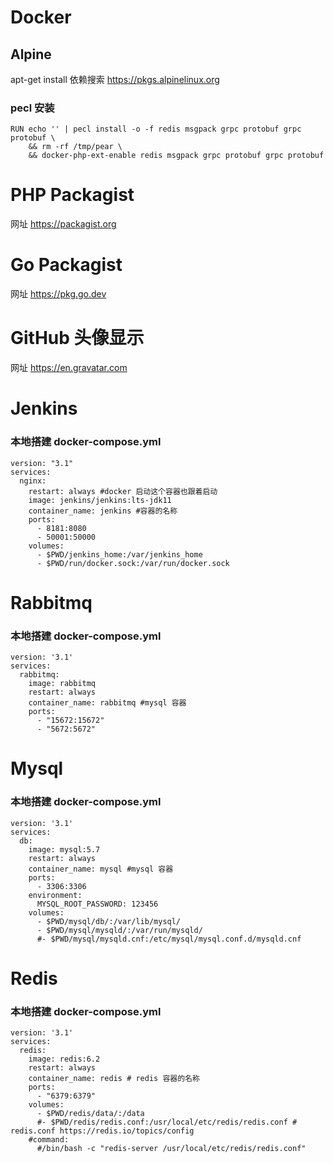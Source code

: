 #  Docker 
## Alpine
apt-get install 依赖搜索    https://pkgs.alpinelinux.org
### pecl 安装
```
RUN echo '' | pecl install -o -f redis msgpack grpc protobuf grpc protobuf \
    && rm -rf /tmp/pear \
    && docker-php-ext-enable redis msgpack grpc protobuf grpc protobuf 
```

# PHP Packagist
网址 https://packagist.org

# Go Packagist
网址 https://pkg.go.dev

# GitHub 头像显示
网址 https://en.gravatar.com

# Jenkins
### 本地搭建 docker-compose.yml
```
version: "3.1"
services:
  nginx:
    restart: always #docker 启动这个容器也跟着启动
    image: jenkins/jenkins:lts-jdk11
    container_name: jenkins #容器的名称
    ports:
      - 8181:8080
      - 50001:50000
    volumes:
      - $PWD/jenkins_home:/var/jenkins_home
      - $PWD/run/docker.sock:/var/run/docker.sock
```
# Rabbitmq
### 本地搭建 docker-compose.yml
```
version: '3.1'
services:
  rabbitmq:
    image: rabbitmq
    restart: always
    container_name: rabbitmq #mysql 容器
    ports:
      - "15672:15672"
      - "5672:5672"

```
# Mysql
### 本地搭建 docker-compose.yml
```
version: '3.1'
services:
  db:
    image: mysql:5.7
    restart: always
    container_name: mysql #mysql 容器
    ports:
      - 3306:3306
    environment:
      MYSQL_ROOT_PASSWORD: 123456
    volumes:
      - $PWD/mysql/db/:/var/lib/mysql/
      - $PWD/mysql/mysqld/:/var/run/mysqld/
      #- $PWD/mysql/mysqld.cnf:/etc/mysql/mysql.conf.d/mysqld.cnf
```
# Redis
### 本地搭建 docker-compose.yml
```
version: '3.1'
services:
  redis:
    image: redis:6.2
    restart: always
    container_name: redis # redis 容器的名称
    ports:
      - "6379:6379"
    volumes:
      - $PWD/redis/data/:/data
      #- $PWD/redis/redis.conf:/usr/local/etc/redis/redis.conf # redis.conf https://redis.io/topics/config
    #command:
      #/bin/bash -c "redis-server /usr/local/etc/redis/redis.conf"

```
